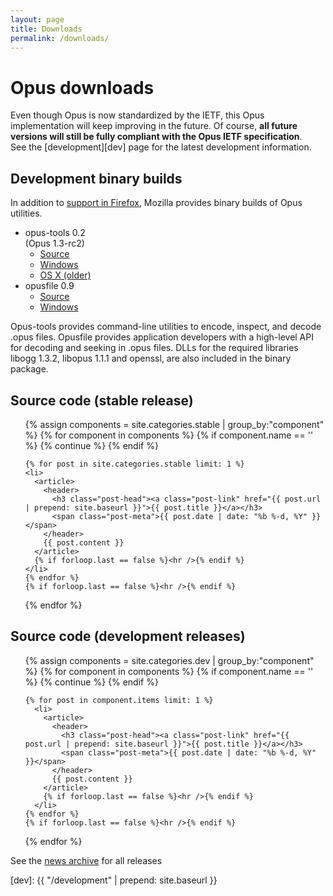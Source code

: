 ```yaml
---
layout: page
title: Downloads
permalink: /downloads/
---
```


# Opus downloads

Even though Opus is now standardized by the IETF, this Opus implementation will keep improving in the future.
Of course, __all future versions will still be fully compliant with the Opus IETF specification__.  
See the [development][dev] page for the latest development information.

## Development binary builds

In addition to [support in Firefox][ff_opus], Mozilla provides binary builds of Opus utilities.

<ul class="download-list">
  <li>opus-tools <span>0.2</span><br /><span>(Opus 1.3-rc2)</span>
    <ul>
      <li><a href="https://archive.mozilla.org/pub/opus/opus-tools-0.2.tar.gz">Source</a></li>
      <li><a href="https://archive.mozilla.org/pub/opus/win32/opus-tools-0.2-win32.zip">Windows</a></li>
      <li><a href="https://archive.mozilla.org/pub/opus/macos/opus-tools-0.1.9-macos.tar.gz">OS X (older)</a></li>
    </ul>
  </li>
  <li>opusfile <span>0.9</span>
    <ul>
      <li><a href="https://archive.mozilla.org/pub/opus/opusfile-0.9.tar.gz">Source</a></li>
      <li><a href="https://archive.mozilla.org/pub/opus/win32/opusfile-v0.9-win32.zip">Windows</a></li>
    </ul>
  </li>
</ul>

Opus-tools provides command-line utilities to encode, inspect, and decode .opus files.
Opusfile provides application developers with a high-level API for decoding and seeking in .opus files. DLLs for the
required libraries libogg 1.3.2, libopus 1.1.1 and openssl, are also included in the binary package.



## Source code (stable release)

<ul class="post-list">
  {% assign components = site.categories.stable | group_by:"component" %}
  {% for component in components %}
    <!-- {{ component.name }} -->
    {% if component.name == '' %}
      {% continue %}
    {% endif %}

    {% for post in site.categories.stable limit: 1 %}
    <li>
      <article>
        <header>
          <h3 class="post-head"><a class="post-link" href="{{ post.url | prepend: site.baseurl }}">{{ post.title }}</a></h3>
          <span class="post-meta">{{ post.date | date: "%b %-d, %Y" }}</span>
        </header>
        {{ post.content }}
      </article>
      {% if forloop.last == false %}<hr />{% endif %}
    </li>
    {% endfor %}
    {% if forloop.last == false %}<hr />{% endif %}
  {% endfor %}
</ul>

## Source code (development releases)

<ul class="post-list">
  {% assign components = site.categories.dev | group_by:"component" %}
  {% for component in components %}
    <!-- {{ component.name }} -->
    {% if component.name == '' %}
      {% continue %}
    {% endif %}

    {% for post in component.items limit: 1 %}
      <li>
        <article>
          <header>
            <h3 class="post-head"><a class="post-link" href="{{ post.url | prepend: site.baseurl }}">{{ post.title }}</a></h3>
            <span class="post-meta">{{ post.date | date: "%b %-d, %Y" }}</span>
          </header>
          {{ post.content }}
        </article>
        {% if forloop.last == false %}<hr />{% endif %}
      </li>
    {% endfor %}
    {% if forloop.last == false %}<hr />{% endif %}
  {% endfor %}
</ul>

<p>See the <a href="{{ "/news" | prepend: site.baseurl }}">news archive</a> for all releases</p>

[ff_opus]: https://developer.mozilla.org/en/Media_formats_supported_by_the_audio_and_video_elements#Ogg_Opus
[dev]: {{ "/development" | prepend: site.baseurl }}

